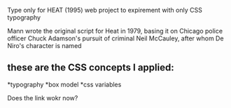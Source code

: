 Type only for HEAT (1995)
web project to expirement with only CSS typography 

Mann wrote the original script for Heat in 1979, basing it on Chicago police officer Chuck Adamson's pursuit of criminal Neil McCauley, after whom De Niro's character is named

## these are the CSS concepts I applied: 

*typography 
*box model
*css variables 

Does the link wokr now?
